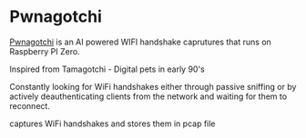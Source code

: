 # Pwnagotchi

[Pwnagotchi](https://pwnagotchi.ai/) is an AI powered WIFI handshake caprutures that runs on Raspberry PI Zero.

Inspired from Tamagotchi - Digital pets in early 90's

Constantly looking for WiFi handshakes either through passive sniffing or by actively deauthenticating clients from the network and waiting for them to reconnect.

captures WiFi handshakes and stores them in pcap file
